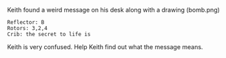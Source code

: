Keith found a weird message on his desk along with a drawing (bomb.png)
```
Reflector: B
Rotors: 3,2,4
Crib: the secret to life is
```

Keith is very confused. Help Keith find out what the message means.